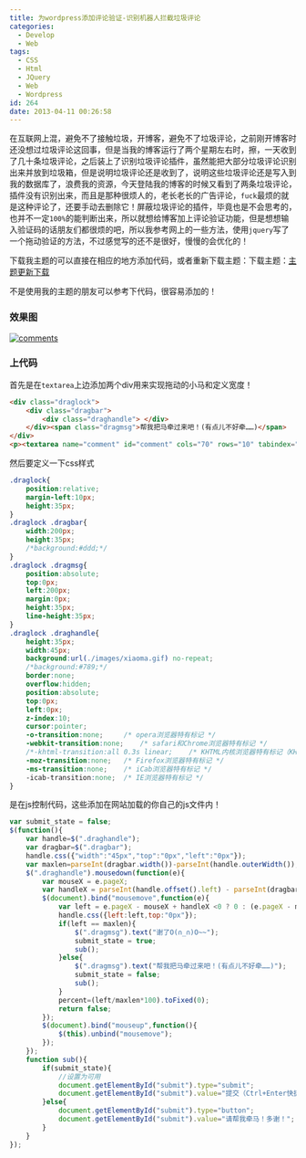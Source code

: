 ```yaml
---
title: 为wordpress添加评论验证-识别机器人拦截垃圾评论
categories:
  - Develop
  - Web
tags:
  - CSS
  - Html
  - JQuery
  - Web
  - Wordpress
id: 264
date: 2013-04-11 00:26:58
---
```


在互联网上混，避免不了接触垃圾，开博客，避免不了垃圾评论，之前刚开博客时还没想过垃圾评论这回事，但是当我的博客运行了两个星期左右时，擦，一天收到了几十条垃圾评论，之后装上了识别垃圾评论插件，虽然能把大部分垃圾评论识别出来并放到垃圾箱，但是说明垃圾评论还是收到了，说明这些垃圾评论还是写入到我的数据库了，浪费我的资源，今天登陆我的博客的时候又看到了两条垃圾评论，插件没有识别出来，而且是那种很烦人的，老长老长的广告评论，`fuck`最烦的就是这种评论了，还要手动去删除它！屏蔽垃圾评论的插件，毕竟也是不会思考的，也并不一定`100%`的能判断出来，所以就想给博客加上评论验证功能，但是想想输入验证码的话朋友们都很烦的吧，所以我参考网上的一些方法，使用`jquery`写了一个拖动验证的方法，不过感觉写的还不是很好，慢慢的会优化的！

下载我主题的可以直接在相应的地方添加代码，或者重新下载主题：下载主题：[主题更新下载](http://www.melove.net/?p=224)

不是使用我的主题的朋友可以参考下代码，很容易添加的！

### 效果图
[![comments](http://wp-melove.qiniudn.com/blogimg/2013/04/comments.png)](http://wp-melove.qiniudn.com/blogimg/2013/04/comments.png)

### 上代码
首先是在`textarea`上边添加两个div用来实现拖动的小马和定义宽度！
```html
<div class="draglock">
	<div class="dragbar">
		<div class="draghandle"> </div>
	</div><span class="dragmsg">帮我把马牵过来吧！(有点儿不好牵……)</span>
</div>
<p><textarea name="comment" id="comment" cols="70" rows="10" tabindex="4" onkeydown="if(event.ctrlKey&&event.keyCode==13){document.getElementById('submit').click();return false};"></textarea></p>
```

然后要定义一下css样式
```css
.draglock{
	position:relative;
	margin-left:10px;
	height:35px;
}
.draglock .dragbar{
	width:200px;
	height:35px;
	/*background:#ddd;*/
}
.draglock .dragmsg{
	position:absolute;
	top:0px;
	left:200px;
	margin:0px;
	height:35px;
	line-height:35px;
}
.draglock .draghandle{
	height:35px;
	width:45px;
	background:url(./images/xiaoma.gif) no-repeat;
	/*background:#789;*/
	border:none;
	overflow:hidden;
	position:absolute;
	top:0px;
	left:0px;
	z-index:10;
	cursor:pointer;
	-o-transition:none;		/* opera浏览器特有标记 */
	-webkit-transition:none;	/* safari和Chrome浏览器特有标记 */
	/*-khtml-transition:all 0.3s linear;	/* KHTML内核浏览器特有标记（KHTML是WebKit的前身） */
	-moz-transition:none;	/* Firefox浏览器特有标记 */
	-ms-transition:none;	/* iCab浏览器特有标记 */
	-icab-transition:none;	/* IE浏览器特有标记 */
}
```

是在js控制代码，这些添加在网站加载的你自己的js文件内！
```javascript
var submit_state = false;
$(function(){
	var handle=$(".draghandle");
	var dragbar=$(".dragbar");
	handle.css({"width":"45px","top":"0px","left":"0px"});
	var maxlen=parseInt(dragbar.width())-parseInt(handle.outerWidth());
	$(".draghandle").mousedown(function(e){
		var mouseX = e.pageX;
		var handleX = parseInt(handle.offset().left) - parseInt(dragbar.offset().left);
		$(document).bind("mousemove",function(e){
			var left = e.pageX - mouseX + handleX <0 ? 0 : (e.pageX - mouseX + handleX >= maxlen ? maxlen : e.pageX - mouseX + handleX);
			handle.css({left:left,top:"0px"});
			if(left == maxlen){
				$(".dragmsg").text("谢了O(∩_∩)O~~");
				submit_state = true;
				sub();
			}else{
				$(".dragmsg").text("帮我把马牵过来吧！(有点儿不好牵……)");
				submit_state = false;
				sub();
			}
		    percent=(left/maxlen*100).toFixed(0);
		    return false;
		});
		$(document).bind("mouseup",function(){
			$(this).unbind("mousemove");
		});
	});
	function sub(){
		if(submit_state){
			//设置为可用 
			document.getElementById("submit").type="submit";
			document.getElementById("submit").value="提交（Ctrl+Enter快捷）";
		}else{
			document.getElementById("submit").type="button";
			document.getElementById("submit").value="请帮我牵马！多谢！";
		}
	}
});
```